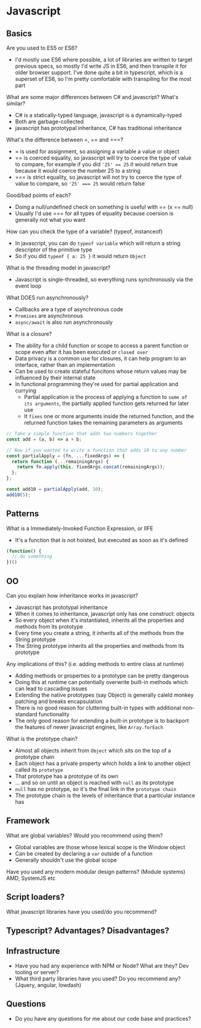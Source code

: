 # Javascript

## Basics

Are you used to ES5 or ES6?
- I'd mostly use ES6 where possible, a lot of libraries are written to target previous specs, so mostly I'd write JS in ES6, and then transpile it for older browser support. I've done quite a bit in typescript, which is a superset of ES6, so I'm pretty comfortable with transpiling for the most part

What are some major differences between C# and javascript? What's similar?
- C# is a statically-typed language, javascript is a dynamically-typed
- Both are garbage-collected
- javascript has prototypal inheritance, C# has traditional inheritance

What's the difference between =, == and ===?
- = is used for assignment, so assigning a variable a value or object
- == is coerced equality, so javascript will try to coerce the type of value to compare, for example if you did `'25' == 25` it would return true because it would coerce the number 25 to a string
- === is strict equality, so javascript will not try to coerce the type of value to compare, so `'25' === 25` would return false

Good/bad points of each?
- Doing a null/undefined check on something is useful with == (x == null)
- Usually I'd use === for all types of equality because coersion is generally not what you want

How can you check the type of a variable? (typeof, instanceof)
- In javascript, you can do `typeof variable` which will return a string descriptor of the primitive type
- So if you did `typeof { a: 25 }` it would return `Object`

What is the threading model in javascript?
- Javascript is single-threaded, so everything runs synchronously via the event loop

What DOES run asynchronously?
- Callbacks are a type of asynchronous code
- `Promises` are asynchronous
- `async/await` is also run asynchronously

What is a closure?
- The ability for a child function or scope to access a parent function or scope even after it has been executed or `closed over`
- Data privacy is a common use for closures, it can help program to an interface, rather than an implementation
- Can be used to create stateful funcitons whose return values may be influenced by their internal state
- In functional programming they're used for partial application and currying
  - Partial application is the process of applying a function to `some of its arguments`, the partially applied function gets returned for later use
  - It `fixes` one or more arguments inside the returned function, and the returned function takes the remaining parameters as arguments

```js
// Take a simple function that adds two numbers together
const add = (a, b) => a + b;

// Now if you wanted to write a function that adds 10 to any number
const partialApply = (fn, ...fixedArgs) => {
  return function (...remainingArgs) {
    return fn.apply(this, fixedArgs.concat(remainingArgs));
  };
};

const add10 = partialApply(add, 10);
add10(5);
```

## Patterns

What is a Immediately-Invoked Function Expression, or IIFE
- It's a function that is not hoisted, but executed as soon as it's defined

```js
(function() {
  // do something
})()
```


## OO

Can you explain how inheritance works in javascript?
- Javascript has prototypal inheritance
- When it comes to inheritance, javascript only has one construct: objects
- So every object when it's instantiated, inherits all the properties and methods from its prototype
- Every time you create a string, it inherits all of the methods from the String prototype
- The String prototype inherits all the properties and methods from its prototype

Any implications of this? (i.e. adding methods to entire class at runtime)
- Adding methods or properties to a prototype can be pretty dangerous
- Doing this at runtime can potentially overwrite built-in methods which can lead to cascading issues
- Extending the native prototypes (say Object) is generally caleld monkey patching and breaks encapsulation
- There is no good reason for cluttering built-in types with additional non-standard functionality
- The only good reason for extending a built-in prototype is to backport the features of newer javascript engines, like `Array.forEach`

What is the prototype chain?
- Almost all objects inherit from `Object` which sits on the top of a prototype chain
- Each object has a private property which holds a link to another object called its `prototype`
- That prototype has a prototype of its own
- ... and so on until an object is reached with `null` as its prototype
- `null` has no prototype, so it's the final link in the `prototype chain`
- The prototype chain is the levels of inheritance that a particular instance has

## Framework

What are global variables? Would you recommend using them?
- Global variables are those whose lexical scope is the Window object
- Can be created by declaring a `var` outside of a function
- Generally shouldn't use the global scope

Have you used any modern modular design patterns? (Module systems) AMD, SystemJS etc

## Script loaders?

What javascript libraries have you used/do you recommend?

## Typescript? Advantages? Disadvantages?

## Infrastructure
- Have you had any experience with NPM or Node? What are they? Dev tooling or server?
- What third party libraries have you used? Do you recommend any? (Jquery, angular, lowdash)

## Questions
- Do you have any questions for me about our code base and practices?
